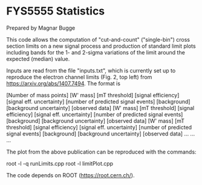 # FYS5555 Statistics

Prepared by Magnar Bugge

This code allows the computation of "cut-and-count" ("single-bin") cross section limits on a new signal
process and production of standard limit plots including bands for the 1- and 2-sigma variations of the
limit around the expected (median) value.

Inputs are read from the file "inputs.txt", which is currently set up to reproduce the electron channel
limits (Fig. 2, top left) from https://arxiv.org/abs/1407.7494. The format is

[Number of mass points]
[W' mass] [mT threshold]
[signal efficiency] [signal eff. uncertainty] [number of predicted signal events] [background] [background uncertainty] [observed data]
[W' mass] [mT threshold]
[signal efficiency] [signal eff. uncertainty] [number of predicted signal events] [background] [background uncertainty] [observed data]
[W' mass] [mT threshold]
[signal efficiency] [signal eff. uncertainty] [number of predicted signal events] [background] [background uncertainty] [observed data]
...
...
...

The plot from the above publication can be reproduced with the commands:

root -l -q runLimits.cpp
root -l limitPlot.cpp

The code depends on ROOT (https://root.cern.ch/).